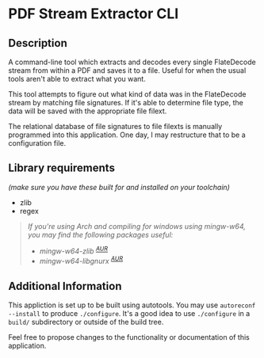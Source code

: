 # PDF Stream Extractor CLI

## Description
A command-line tool which extracts and decodes every single FlateDecode stream
from within a PDF and saves it to a file. Useful for when the usual tools
aren't able to extract what you want.

This tool attempts to figure out what kind of data was in the FlateDecode
stream by matching file signatures. If it's able to determine file type, the
data will be saved with the appropriate file filext.

The relational database of file signatures to file filexts is manually
programmed into this application. One day, I may restructure that to be a
configuration file.

## Library requirements
*(make sure you have these built for and installed on your toolchain)*
* zlib
* regex

>*If you're using Arch and compiling for windows using mingw-w64, you may find
the following packages useful:*
>* *mingw-w64-zlib
<sup>[AUR](https://aur.archlinux.org/packages/mingw-w64-zlib/)</sup>*
>* *mingw-w64-libgnurx
<sup>[AUR](https://aur.archlinux.org/packages/mingw-w64-libgnurx/)</sup>*

## Additional Information
This appliction is set up to be built using autotools. You may use
`autoreconf --install` to produce `./configure`. It's a good idea to use
`./configure` in a `build/` subdirectory or outside of the build tree.

Feel free to propose changes to the functionality or documentation of this
application.
